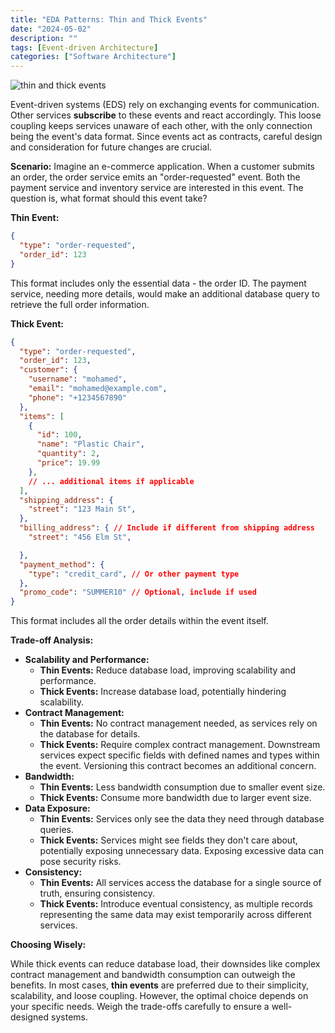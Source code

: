 ```yaml
---
title: "EDA Patterns: Thin and Thick Events"
date: "2024-05-02"
description: ""
tags: [Event-driven Architecture]
categories: ["Software Architecture"]
---
```


![thin and thick events](/images/thin-thick-event.svg)

Event-driven systems (EDS) rely on exchanging events for communication. Other services **subscribe** to these events and react accordingly. This loose coupling keeps services unaware of each other, with the only connection being the event's data format. Since events act as contracts, careful design and consideration for future changes are crucial.

**Scenario:** Imagine an e-commerce application. When a customer submits an order, the order service emits an "order-requested" event. Both the payment service and inventory service are interested in this event. The question is, what format should this event take?

**Thin Event:**

```json
{
  "type": "order-requested",
  "order_id": 123
}
```

This format includes only the essential data - the order ID. The payment service, needing more details, would make an additional database query to retrieve the full order information.

**Thick Event:**

```json
{
  "type": "order-requested",
  "order_id": 123,
  "customer": {
    "username": "mohamed",
    "email": "mohamed@example.com",
    "phone": "+1234567890"
  },
  "items": [
    {
      "id": 100,
      "name": "Plastic Chair",
      "quantity": 2,
      "price": 19.99
    },
    // ... additional items if applicable
  ],
  "shipping_address": {
    "street": "123 Main St",
  },
  "billing_address": { // Include if different from shipping address
    "street": "456 Elm St",

  },
  "payment_method": {
    "type": "credit_card", // Or other payment type
  },
  "promo_code": "SUMMER10" // Optional, include if used
}
```


This format includes all the order details within the event itself.

**Trade-off Analysis:**

- **Scalability and Performance:**
  - **Thin Events:** Reduce database load, improving scalability and performance.
  - **Thick Events:** Increase database load, potentially hindering scalability.
- **Contract Management:**
  - **Thin Events:** No contract management needed, as services rely on the database for details.
  - **Thick Events:** Require complex contract management. Downstream services expect specific fields with defined names and types within the event. Versioning this contract becomes an additional concern.
- **Bandwidth:**
  - **Thin Events:** Less bandwidth consumption due to smaller event size.
  - **Thick Events:** Consume more bandwidth due to larger event size.
- **Data Exposure:**
  - **Thin Events:** Services only see the data they need through database queries.
  - **Thick Events:** Services might see fields they don't care about, potentially exposing unnecessary data. Exposing excessive data can pose security risks. 
- **Consistency:**
  - **Thin Events:** All services access the database for a single source of truth, ensuring consistency.
  - **Thick Events:** Introduce eventual consistency, as multiple records representing the same data may exist temporarily across different services.


**Choosing Wisely:**

While thick events can reduce database load, their downsides like complex contract management and bandwidth consumption can outweigh the benefits. In most cases, **thin events** are preferred due to their simplicity, scalability, and loose coupling. However, the optimal choice depends on your specific needs. Weigh the trade-offs carefully to ensure a well-designed systems.



